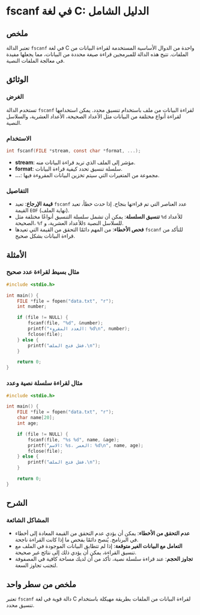 <!--
Meta Description: # fscanf في لغة C: الدليل الشامل ## ملخص تعتبر الدالة `fscanf` في لغة C واحدة من الدوال الأساسية المستخدمة لقراءة البيانات من الملفات. تتيح هذه الدالة...
Meta Keywords: البيانات, file, fscanf, لقراءة, قراءة
-->

# fscanf في لغة C: الدليل الشامل

## ملخص
تعتبر الدالة `fscanf` في لغة C واحدة من الدوال الأساسية المستخدمة لقراءة البيانات من الملفات. تتيح هذه الدالة للمبرمجين قراءة صيغة محددة من البيانات، مما يجعلها مفيدة في معالجة الملفات النصية.

## الوثائق
### الغرض
تستخدم الدالة `fscanf` لقراءة البيانات من ملف باستخدام تنسيق محدد. يمكن استخدامها لقراءة أنواع مختلفة من البيانات مثل الأعداد الصحيحة، الأعداد العشرية، والسلاسل النصية.

### الاستخدام
```c
int fscanf(FILE *stream, const char *format, ...);
```
- **stream**: مؤشر إلى الملف الذي تريد قراءة البيانات منه.
- **format**: سلسلة تنسيق تحدد كيفية قراءة البيانات.
- **...**: مجموعة من المتغيرات التي سيتم تخزين البيانات المقروءة فيها.

### التفاصيل
- **قيمة الإرجاع**: تعيد `fscanf` عدد العناصر التي تم قراءتها بنجاح. إذا حدث خطأ، تعيد القيمة `EOF` (نهاية الملف).
- **تنسيق السلسلة**: يمكن أن تشمل سلسلة التنسيق أنواعًا مختلفة مثل `%d` للأعداد الصحيحة، `%f` للأعداد العشرية، و`s` للسلاسل النصية.
- **فحص الأخطاء**: من المهم دائمًا التحقق من القيمة التي تعيدها `fscanf` للتأكد من قراءة البيانات بشكل صحيح.

## الأمثلة
### مثال بسيط لقراءة عدد صحيح
```c
#include <stdio.h>

int main() {
    FILE *file = fopen("data.txt", "r");
    int number;

    if (file != NULL) {
        fscanf(file, "%d", &number);
        printf("العدد المقروء: %d\n", number);
        fclose(file);
    } else {
        printf("فشل فتح الملف.\n");
    }

    return 0;
}
```

### مثال لقراءة سلسلة نصية وعدد
```c
#include <stdio.h>

int main() {
    FILE *file = fopen("data.txt", "r");
    char name[20];
    int age;

    if (file != NULL) {
        fscanf(file, "%s %d", name, &age);
        printf("الاسم: %s، العمر: %d\n", name, age);
        fclose(file);
    } else {
        printf("فشل فتح الملف.\n");
    }

    return 0;
}
```

## الشرح
### المشاكل الشائعة
- **عدم التحقق من الأخطاء**: يمكن أن يؤدي عدم التحقق من القيمة المعادة إلى أخطاء في البرنامج. يُنصح دائمًا بفحص ما إذا كانت القراءة ناجحة.
- **التعامل مع البيانات الغير متوقعة**: إذا لم تتطابق البيانات الموجودة في الملف مع تنسيق القراءة، يمكن أن يؤدي ذلك إلى نتائج غير صحيحة.
- **تجاوز الحجم**: عند قراءة سلسلة نصية، تأكد من أن لديك مساحة كافية في المصفوفة لتجنب تجاوز السعة.

## ملخص من سطر واحد
تعتبر `fscanf` دالة قوية في لغة C لقراءة البيانات من الملفات بطريقة مهيكلة باستخدام تنسيق محدد.